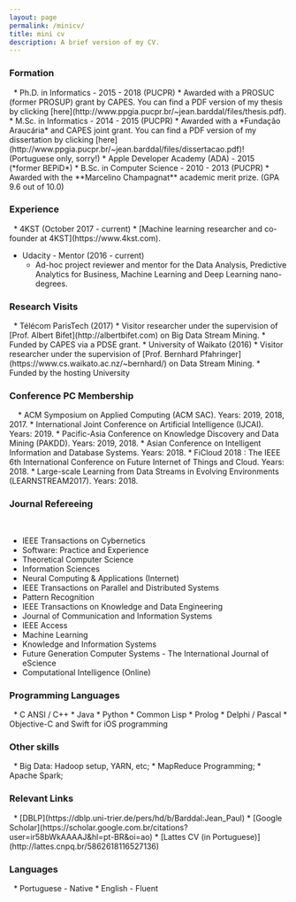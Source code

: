 ```yaml
---
layout: page
permalink: /minicv/
title: mini cv
description: A brief version of my CV.
---
```



<h3 class="year">Formation</h3>
&nbsp;
* Ph.D. in Informatics - 2015 - 2018 (PUCPR)
  * Awarded with a PROSUC (former PROSUP) grant by CAPES. You can find a PDF version of my thesis by clicking [here](http://www.ppgia.pucpr.br/~jean.barddal/files/thesis.pdf).
* M.Sc. in Informatics - 2014 - 2015 (PUCPR)
  * Awarded with a *Fundação Araucária* and CAPES joint grant. You can find a PDF version of my dissertation by clicking [here](http://www.ppgia.pucpr.br/~jean.barddal/files/dissertacao.pdf)! (Portuguese only, sorry!)
* Apple Developer Academy (ADA) - 2015 (*former BEPiD*)
* B.Sc. in Computer Science - 2010 - 2013 (PUCPR)
  * Awarded with the **Marcelino Champagnat** academic merit prize. (GPA 9.6 out of 10.0)


<h3 class="year">Experience</h3>
&nbsp;
* 4KST (October 2017 - current)
  * [Machine learning researcher and co-founder at 4KST](https://www.4kst.com).

* Udacity - Mentor (2016 - current)
  * Ad-hoc project reviewer and mentor for the Data Analysis, Predictive Analytics for Business, Machine Learning and Deep Learning nano-degrees.

<h3 class="year">Research Visits</h3>
&nbsp;
* Télécom ParisTech (2017)
  * Visitor researcher under the supervision of [Prof. Albert Bifet](http://albertbifet.com) on Big Data Stream Mining.
  * Funded by CAPES via a PDSE grant.
* University of Waikato (2016)
  * Visitor researcher under the supervision of [Prof. Bernhard Pfahringer](https://www.cs.waikato.ac.nz/~bernhard/) on Data Stream Mining.
  * Funded by the hosting University

<h3 class="year">Conference PC Membership</h3>
&nbsp;
&nbsp;
* ACM Symposium on Applied Computing (ACM SAC). Years: 2019, 2018, 2017.
* International Joint Conference on Artificial Intelligence (IJCAI). Years: 2019.
* Pacific-Asia Conference on Knowledge Discovery and Data Mining (PAKDD). Years: 2019, 2018.
* Asian Conference on Intelligent Information and Database Systems. Years: 2018.
* FiCloud 2018 : The IEEE 6th International Conference on Future Internet of Things and Cloud. Years: 2018.
* Large-scale Learning from Data Streams in Evolving Environments (LEARNSTREAM2017). Years: 2018.

<h3 class="year">Journal Refereeing</h3>

 &nbsp;
 
 * IEEE Transactions on Cybernetics
 * Software: Practice and Experience
 * Theoretical Computer Science
 * Information Sciences
 * Neural Computing & Applications (Internet)
 * IEEE Transactions on Parallel and Distributed Systems
 * Pattern Recognition
 * IEEE Transactions on Knowledge and Data Engineering
 * Journal of Communication and Information Systems
 * IEEE Access
 * Machine Learning
 * Knowledge and Information Systems
 * Future Generation Computer Systems - The International Journal of eScience
 * Computational Intelligence (Online)

<h3 class="year">Programming Languages</h3>
&nbsp;
* C ANSI / C++
* Java
* Python
* Common Lisp
* Prolog
* Delphi / Pascal
* Objective-C and Swift for iOS programming

<h3 class="year">Other skills</h3>
&nbsp;
* Big Data: Hadoop setup, YARN, etc;
* MapReduce Programming;
* Apache Spark;

<h3 class="year">Relevant Links</h3>
&nbsp;
* [DBLP](https://dblp.uni-trier.de/pers/hd/b/Barddal:Jean_Paul)
* [Google Scholar](https://scholar.google.com.br/citations?user=ir58bWkAAAAJ&hl=pt-BR&oi=ao)
* [Lattes CV (in Portuguese)](http://lattes.cnpq.br/5862618116527136)

<h3 class="year">Languages</h3>
&nbsp;
* Portuguese - Native
* English - Fluent
